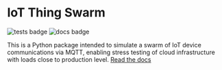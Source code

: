 # IoT Thing Swarm
![tests badge](https://github.com/NERC-CEH/iot-swarm/actions/workflows/test.yml/badge.svg)
![docs badge](https://github.com/NERC-CEH/iot-swarm/actions/workflows/doc-deployment.yml/badge.svg)

This is a Python package intended to simulate a swarm of IoT device communications via MQTT, enabling stress testing of cloud infrastructure with loads close to production level. [Read the docs](https://nerc-ceh.github.io/iot-swarm/)